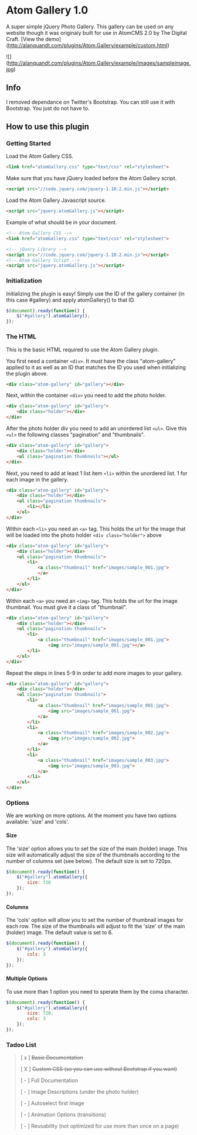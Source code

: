 # Atom Gallery 1.0

A super simple jQuery Photo Gallery. This gallery can be used on any website though it was originaly built for use in AtomCMS 2.0 by The Digital Craft. [View the demo] (http://alanquandt.com/plugins/Atom.Gallery/example/custom.html)

![] (http://alanquandt.com/plugins/Atom.Gallery/example/images/sampleimage.jpg)

## Info

I removed dependance on Twitter's Bootstrap. You can still use it with Bootstrap. You just do not have to.

## How to use this plugin

### Getting Started

Load the Atom Gallery CSS.

```html
<link href="atomGallery.css" type="text/css" rel="stylesheet">	
```

Make sure that you have jQuery loaded before the Atom Gallery script.

```html
<script src="//code.jquery.com/jquery-1.10.2.min.js"></script>		
```

Load the Atom Gallery Javascript source.

```html
<script src="jquery.atomGallery.js"></script>		
```

Example of what should be in your document.

```html
<!-- Atom Gallery CSS -->
<link href="atomGallery.css" type="text/css" rel="stylesheet">

<!-- jQuery Library -->
<script src="//code.jquery.com/jquery-1.10.2.min.js"></script>
<!-- Atom Gallery Script -->
<script src="jquery.atomGallery.js"></script>		
```

### Initialization

Initializing the plugin is easy! Simply use the ID of the gallery container (in this case #gallery) and apply atomGallery() to that ID.

```javascript
$(document).ready(function() {
	$("#gallery").atomGallery();	
});
```

### The HTML

This is the basic HTML required to use the Atom Gallery plugin.

You first need a container ```<div>```. It must have the class "atom-gallery" applied to it as well as an ID that matches the ID you used when initializing the plugin above.

```html
<div class="atom-gallery" id="gallery"></div>
```

Next, within the container ```<div>``` you need to add the photo holder.

```html
<div class="atom-gallery" id="gallery">
	<div class="holder"></div>
</div>	
```

After the photo holder div you need to add an unordered list ```<ul>```. Give this ```<ul>``` the following classes "pagination" and "thumbnails".

```html
<div class="atom-gallery" id="gallery">
	<div class="holder"></div>
	<ul class="pagination thumbnails"></ul>	
</div>	
```

Next, you need to add at least 1 list item ```<li>``` within the unordered list. 1 for each image in the gallery.

```html
<div class="atom-gallery" id="gallery">
	<div class="holder"></div>
	<ul class="pagination thumbnails">
		<li></li>				
	</ul>	
</div>	
```

Within each ```<li>``` you need an ```<a>``` tag. This holds the url for the image that will be loaded into the photo holder ```<div class="holder">``` above

```html
<div class="atom-gallery" id="gallery">
	<div class="holder"></div>
	<ul class="pagination thumbnails">
		<li>
			<a class="thumbnail" href="images/sample_001.jpg">
			</a>
		</li>			
	</ul>	
</div>	
```

Within each ```<a>``` you need an ```<img>``` tag. This holds the url for the image thumbnail. You must give it a class of "thumbnail".

```html
<div class="atom-gallery" id="gallery">
	<div class="holder"></div>
	<ul class="pagination thumbnails">
		<li>
			<a class="thumbnail" href="images/sample_001.jpg">
				<img src="images/sample_001.jpg"></a>
		</li>			
	</ul>	
</div>	
```

Repeat the steps in lines 5-9 in order to add more images to your gallery.

```html
<div class="atom-gallery" id="gallery">
	<div class="holder"></div>
	<ul class="pagination thumbnails">
		<li>
			<a class="thumbnail" href="images/sample_001.jpg">
				<img src="images/sample_001.jpg">
			</a>
		</li>
		<li>
			<a class="thumbnail" href="images/sample_002.jpg">
				<img src="images/sample_002.jpg">
			</a>
		</li>
		<li>
			<a class="thumbnail" href="images/sample_003.jpg">
				<img src="images/sample_003.jpg">
			</a>
		</li>				
	</ul>	
</div>	
```

### Options
We are working on more options. At the moment you have two options available: 'size' and 'cols'.

#### Size
The 'size' option allows you to set the size of the main (holder) image. This size will automatically adjust the size of the thumbnails according to the number of columns set (see below). The default size is set to 720px.

```javascript
$(document).ready(function() {
	$("#gallery").atomGallery({
		size: 720
	});	
});
```

#### Columns
The 'cols' option will allow you to set the number of thumbnail images for each row. The size of the thumbnails will adjust to fit the 'size' of the main (holder) image. The default value is set to 6.

```javascript
$(document).ready(function() {
	$("#gallery").atomGallery({
		cols: 3
	});	
});
```

#### Multiple Options
To use more than 1 option you need to sperate them by the coma character.

```javascript
$(document).ready(function() {
	$("#gallery").atomGallery({
		size: 720,
		cols: 3
	});	
});
```




### Tadoo List

> [ x ] ~~Basic Documentation~~
>
> [ X ] ~~Custom CSS (so you can use without Bootstrap if you want)~~
> 
> [ - ] Full Documentation
> 
> [ - ] Image Descriptions (under the photo holder)
> 
> [ - ] Autoselect first image
> 
> [ - ] Animation Options (transitions)
> 
> [ - ] Reusability (not optimized for use more than once on a page)
